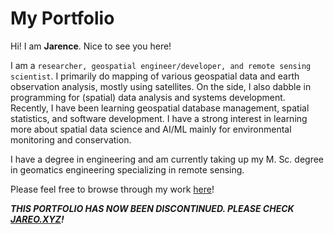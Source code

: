 # My Portfolio

Hi! I am **Jarence**. Nice to see you here!

I am a `researcher, geospatial engineer/developer, and remote sensing scientist`. I primarily do mapping of various geospatial data and earth observation analysis, mostly using satellites. On the side, I also dabble in programming for (spatial) data analysis and systems development. Recently, I have been learning geospatial database management, spatial statistics, and software development. I have a strong interest in learning more about spatial data science and AI/ML mainly for environmental monitoring and conservation.

I have a degree in engineering and am currently taking up my M. Sc. degree in geomatics engineering specializing in remote sensing.

Please feel free to browse through my work [here](https://jareo.xyz)!

_**THIS PORTFOLIO HAS NOW BEEN DISCONTINUED. PLEASE CHECK [JAREO.XYZ]([HTTP](https://jareo.xyz))!**_
